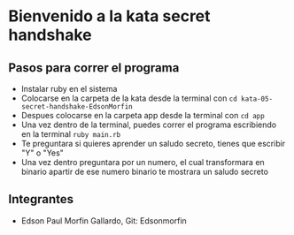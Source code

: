 # Bienvenido a la kata secret handshake 

## Pasos para correr el programa
 - Instalar ruby en el sistema
 - Colocarse en la carpeta de la kata desde la terminal con 
 `cd kata-05-secret-handshake-EdsonMorfin`
 - Despues colocarse en la carpeta app desde la terminal con
 `cd app`
 - Una vez dentro de la terminal, puedes correr el programa escribiendo en la terminal
 `ruby main.rb`
 - Te preguntara si quieres aprender un saludo secreto, tienes que escribir "Y" o "Yes"
 - Una vez dentro preguntara por un numero, el cual transformara en binario
 apartir de ese numero binario te mostrara un saludo secreto 

 ## Integrantes 
- Edson Paul Morfin Gallardo, Git: Edsonmorfin 

